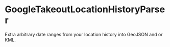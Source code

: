 # GoogleTakeoutLocationHistoryParser
Extra arbitrary date ranges from your location history into GeoJSON and or KML.

